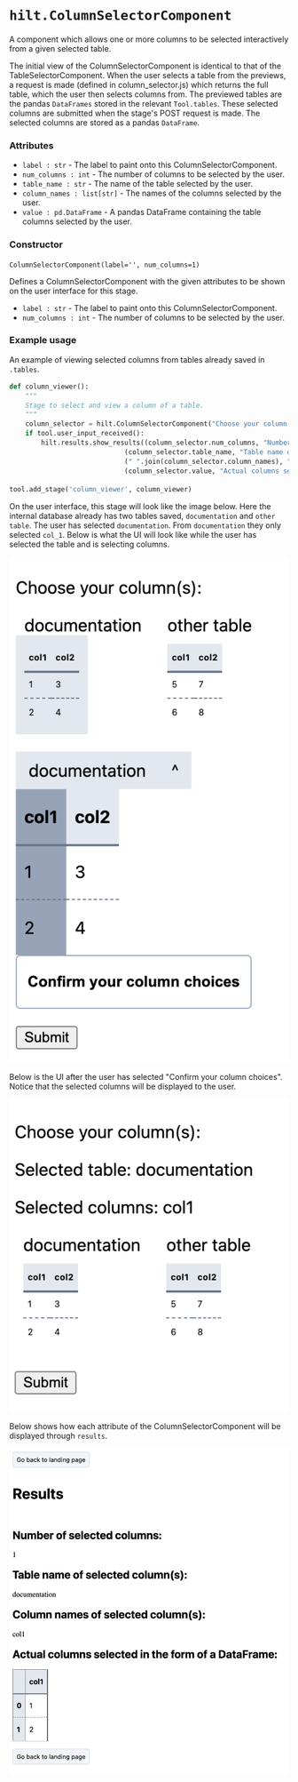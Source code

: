 # `hilt.ColumnSelectorComponent`

A component which allows one or more columns to be selected interactively from a given selected table.

The initial view of the ColumnSelectorComponent is identical to that of the TableSelectorComponent. When the user selects a table from the previews, a request is made (defined in column_selector.js) which returns the full table, which the user then selects columns from. The previewed tables are the pandas `DataFrames` stored in the relevant `Tool.tables`. These selected columns are submitted when the stage's POST request is made. The selected columns are stored as a pandas `DataFrame`. 

### Attributes
- `label : str` - The label to paint onto this ColumnSelectorComponent.
- `num_columns : int` - The number of columns to be selected by the user.
- `table_name : str` - The name of the table selected by the user.
-  `column_names : list[str]` - The names of the columns selected by the user.
- `value : pd.DataFrame` - A pandas DataFrame containing the table columns selected by the user.

### Constructor
`ColumnSelectorComponent(label='', num_columns=1)`

Defines a ColumnSelectorComponent with the given attributes to be shown on the user interface for this stage.

- `label : str` - The label to paint onto this ColumnSelectorComponent.
- `num_columns : int` - The number of columns to be selected by the user.

### Example usage
An example of viewing selected columns from tables already saved in `.tables`.

```python
def column_viewer():
    """
    Stage to select and view a column of a table.
    """
    column_selector = hilt.ColumnSelectorComponent("Choose your column(s):")
    if tool.user_input_received():
        hilt.results.show_results((column_selector.num_columns, "Number of selected columns: "),
                             (column_selector.table_name, "Table name of selected column(s): "),
                             (" ".join(column_selector.column_names), "Column names of selected column(s): "),
                             (column_selector.value, "Actual columns selected in the form of a DataFrame: "))

tool.add_stage('column_viewer', column_viewer)
```

On the user interface, this stage will look like the image below. Here the internal database already has two tables saved, `documentation` and `other table`. The user has selected `documentation`. From `documentation` they only selected `col_1`. Below is what the UI will look like while the user has selected the table and is selecting columns.

<img src="https://github.com/skberkeley/CNLDocs/blob/main/docs/images/column_selector_1.png?raw=true?" alt="Column selector component input"> </img>

Below is the UI after the user has selected "Confirm your column choices". Notice that the selected columns will be displayed to the user.

<img src="https://github.com/skberkeley/CNLDocs/blob/main/docs/images/column_selector_2.png?raw=true?" alt="Column selector component input"> </img>

Below shows how each attribute of the ColumnSelectorComponent will be displayed through `results`. 

<img src="https://github.com/skberkeley/CNLDocs/blob/main/docs/images/column_selector_3.png?raw=true?" alt="Column selector component results"> </img>
